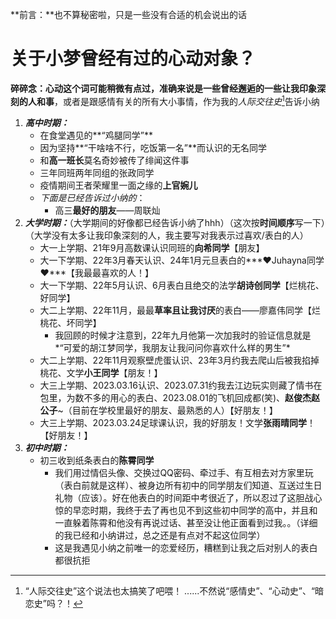 **前言：**也不算秘密啦，只是一些没有合适的机会说出的话

# 关于小梦曾经有过的心动对象？
**碎碎念：**心动这个词可能稍微有点过，准确来说是一些**曾经邂逅的一些让我印象深刻的人和事**，或者是跟感情有关的所有大小事情，作为我的*人际交往史*[^1]告诉小纳

1. ***高中时期：***
	- 在食堂遇见的**“鸡腿同学”**
	- 因为坚持**“干啥啥不行，吃饭第一名”**而认识的无名同学
	- 和**高一班长**莫名奇妙被传了绯闻这件事
	- 三年同班两年同组的张政同学
	- 疫情期间王者荣耀里一面之缘的**上官婉儿**
	- *下面是已经告诉过小纳的*：
		- 高三**最好的朋友**——周联灿
2. ***大学时期：***（大学期间的好像都已经告诉小纳了hhh）（这次按**时间顺序**写一下）（大学没有太多让我印象深刻的人，我主要写对我表示过喜欢/表白的人）
	- 大一上学期、21年9月高数课认识同班的**向希同学**【朋友】
	- 大一下学期、22年3月春天认识、24年1月元旦表白的***❤Juhayna同学❤***【我最最喜欢的人！】
	- 大一下学期、22年5月认识、6月表白且绝交的法学**胡诗创同学**【烂桃花、好同学】
	- 大二上学期、22年11月，最最**草率且让我讨厌**的表白——廖嘉伟同学【烂桃花、坏同学】
		- 我回顾的时候才注意到，22年九月他第一次加我时的验证信息就是*“可爱的胡江梦同学，我朋友让我问问你喜欢什么样的男生”*
	- 大二上学期、22年11月观察壁虎蛋认识、23年3月约我去爬山后被我掐掉桃花、文学**小王同学**【朋友！】
	- 大三上学期、2023.03.16认识、2023.07.31约我去江边玩实则藏了情书在包里，为数不多的用心的表白、2023.08.01的飞机回成都(笑)、**赵俊杰赵公子**~（目前在学校里最好的朋友、最熟悉的人）【好朋友！】
	- 大三上学期、2023.03.24足球课认识，我的好朋友！文学**张雨晴同学**！【好朋友！】
3. ***初中时期：***
	- 初三收到纸条表白的**陈霄同学**
		- 我们用过情侣头像、交换过QQ密码、牵过手、有互相去对方家里玩（表白前就是这样）、被身边所有初中的同学朋友们知道、互送过生日礼物（应该）。好在他表白的时间距中考很近了，所以忍过了这胆战心惊的早恋时期，我终于去了再也见不到这些初中同学的高中，并且和一直躲着陈霄和他没有再说过话、甚至没让他正面看到过我。。（详细的我已经和小纳讲过，总之还是有点对不起这位同学）
		- 这是我遇见小纳之前唯一的恋爱经历，糟糕到让我之后对别人的表白都很抗拒

[^1]:“人际交往史”这个说法也太搞笑了吧喂！
......不然说“感情史”、“心动史”、“暗恋史”吗？！